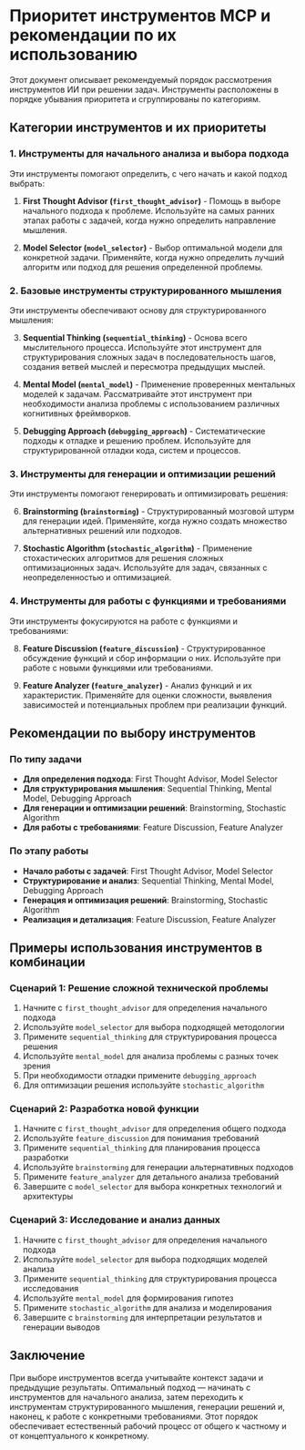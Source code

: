 # Приоритет инструментов MCP и рекомендации по их использованию

Этот документ описывает рекомендуемый порядок рассмотрения инструментов ИИ при решении задач. Инструменты расположены в порядке убывания приоритета и сгруппированы по категориям.

## Категории инструментов и их приоритеты

### 1. Инструменты для начального анализа и выбора подхода

Эти инструменты помогают определить, с чего начать и какой подход выбрать:

1. **First Thought Advisor (`first_thought_advisor`)** - Помощь в выборе начального подхода к проблеме. Используйте на самых ранних этапах работы с задачей, когда нужно определить направление мышления.

2. **Model Selector (`model_selector`)** - Выбор оптимальной модели для конкретной задачи. Применяйте, когда нужно определить лучший алгоритм или подход для решения определенной проблемы.

### 2. Базовые инструменты структурированного мышления

Эти инструменты обеспечивают основу для структурированного мышления:

3. **Sequential Thinking (`sequential_thinking`)** - Основа всего мыслительного процесса. Используйте этот инструмент для структурирования сложных задач в последовательность шагов, создания ветвей мыслей и пересмотра предыдущих мыслей.

4. **Mental Model (`mental_model`)** - Применение проверенных ментальных моделей к задачам. Рассматривайте этот инструмент при необходимости анализа проблемы с использованием различных когнитивных фреймворков.

5. **Debugging Approach (`debugging_approach`)** - Систематические подходы к отладке и решению проблем. Используйте для структурированной отладки кода, систем и процессов.

### 3. Инструменты для генерации и оптимизации решений

Эти инструменты помогают генерировать и оптимизировать решения:

6. **Brainstorming (`brainstorming`)** - Структурированный мозговой штурм для генерации идей. Применяйте, когда нужно создать множество альтернативных решений или подходов.

7. **Stochastic Algorithm (`stochastic_algorithm`)** - Применение стохастических алгоритмов для решения сложных оптимизационных задач. Используйте для задач, связанных с неопределенностью и оптимизацией.

### 4. Инструменты для работы с функциями и требованиями

Эти инструменты фокусируются на работе с функциями и требованиями:

8. **Feature Discussion (`feature_discussion`)** - Структурированное обсуждение функций и сбор информации о них. Используйте при работе с новыми функциями или требованиями.

9. **Feature Analyzer (`feature_analyzer`)** - Анализ функций и их характеристик. Применяйте для оценки сложности, выявления зависимостей и потенциальных проблем при реализации функций.

## Рекомендации по выбору инструментов

### По типу задачи

- **Для определения подхода**: First Thought Advisor, Model Selector
- **Для структурирования мышления**: Sequential Thinking, Mental Model, Debugging Approach
- **Для генерации и оптимизации решений**: Brainstorming, Stochastic Algorithm
- **Для работы с требованиями**: Feature Discussion, Feature Analyzer

### По этапу работы

- **Начало работы с задачей**: First Thought Advisor, Model Selector
- **Структурирование и анализ**: Sequential Thinking, Mental Model, Debugging Approach
- **Генерация и оптимизация решений**: Brainstorming, Stochastic Algorithm
- **Реализация и детализация**: Feature Discussion, Feature Analyzer

## Примеры использования инструментов в комбинации

### Сценарий 1: Решение сложной технической проблемы

1. Начните с `first_thought_advisor` для определения начального подхода
2. Используйте `model_selector` для выбора подходящей методологии
3. Примените `sequential_thinking` для структурирования процесса решения
4. Используйте `mental_model` для анализа проблемы с разных точек зрения
5. При необходимости отладки примените `debugging_approach`
6. Для оптимизации решения используйте `stochastic_algorithm`

### Сценарий 2: Разработка новой функции

1. Начните с `first_thought_advisor` для определения общего подхода
2. Используйте `feature_discussion` для понимания требований
3. Примените `sequential_thinking` для планирования процесса разработки
4. Используйте `brainstorming` для генерации альтернативных подходов
5. Примените `feature_analyzer` для детального анализа требований
6. Завершите с `model_selector` для выбора конкретных технологий и архитектуры

### Сценарий 3: Исследование и анализ данных

1. Начните с `first_thought_advisor` для определения начального подхода
2. Используйте `model_selector` для выбора подходящих моделей анализа
3. Примените `sequential_thinking` для структурирования процесса исследования
4. Используйте `mental_model` для формирования гипотез
5. Примените `stochastic_algorithm` для анализа и моделирования
6. Завершите с `brainstorming` для интерпретации результатов и генерации выводов

## Заключение

При выборе инструментов всегда учитывайте контекст задачи и предыдущие результаты. Оптимальный подход — начинать с инструментов для начального анализа, затем переходить к инструментам структурированного мышления, генерации решений и, наконец, к работе с конкретными требованиями. Этот порядок обеспечивает естественный рабочий процесс от общего к частному и от концептуального к конкретному. 